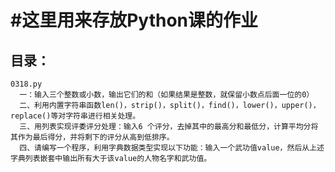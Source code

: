 #这里用来存放Python课的作业
=
目录：
-
	0318.py
	  一：输入三个整数或小数，输出它们的和（如果结果是整数，就保留小数点后面一位的0）
	  二、利用内置字符串函数len()，strip()，split()，find()，lower()，upper()，replace()等对字符串进行相关处理。
	  三、用列表实现评委评分处理：输入6 个评分，去掉其中的最高分和最低分，计算平均分将其作为最后得分，并将剩下的评分从高到低排序。
	  四、请编写一个程序，利用字典数据类型实现以下功能：输入一个武功值value，然后从上述字典列表嵌套中输出所有大于该value的人物名字和武功值。
 
